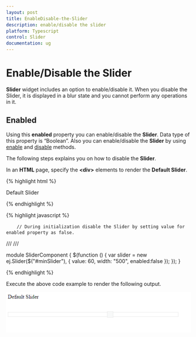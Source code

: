 ```yaml
---
layout: post
title: EnableDisable-the-Slider
description: enable/disable the slider
platform: Typescript
control: Slider
documentation: ug
---
```


# Enable/Disable the Slider

**Slider** widget includes an option to enable/disable it. When you disable the Slider, it is displayed in a blur state and you cannot perform any operations in it.

## Enabled	

Using this **enabled** property you can enable/disable the **Slider**. Data type of this property is “Boolean”. Also you can enable/disable the **Slider** by using [enable](https://help.syncfusion.com/api/js/ejslider#methods:enable) and [disable](https://help.syncfusion.com/api/js/ejslider#methods:disable) methods.

The following steps explains you on how to disable the **Slider**.

In an **HTML** page, specify the **&lt;div&gt;** elements to render the **Default Slider**.



{% highlight html %}

   <div class="txt">Default Slider</div>
   <div id="defaultSlider"></div>

{% endhighlight %}

{% highlight javascript %}

        // During initialization disable the Slider by setting value for enabled property as false.
        
/// <reference path="tsfiles/jquery.d.ts" />
/// <reference path="tsfiles/ej.web.all.d.ts" />

module SliderComponent {
    $(function () {
        var slider = new ej.Slider($("#minSlider"), {
            value: 60,
            width: "500",
            enabled:false
        });
    });
 }


{% endhighlight %}

Execute the above code example to render the following output.


![](EnableDisable-the-Slider_images/EnableDisable-the-Slider_img1.png) 

